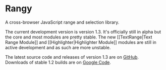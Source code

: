 Rangy
=====

A cross-browser JavaScript range and selection library.

The current development version is version 1.3. It's officially still in alpha but the core and most modules are pretty stable. The new [[TextRange|Text Range Module]] and [[Highlighter|Highlighter Module]] modules are still in active development and as such are more unstable.

The latest source code and releases of version 1.3 are on [GitHub](../releases). Downloads of stable 1.2 builds are on [Google Code](https://code.google.com/p/rangy/downloads).
